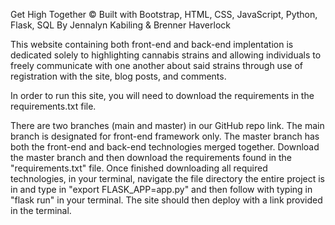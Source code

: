 Get High Together © 
Built with Bootstrap, HTML, CSS, JavaScript, Python, Flask, SQL By Jennalyn Kabiling & Brenner Haverlock

This website containing both front-end and back-end implentation is dedicated solely to highlighting cannabis strains and allowing individuals to freely communicate with one another about said strains through use of registration with the site, blog posts, and comments.

In order to run this site, you will need to download the requirements in the requirements.txt file. 

There are two branches (main and master) in our GitHub repo link. The main branch is designated for front-end framework only. The master branch has both the front-end and back-end technologies merged together. Download the master branch and then download the requirements found in the "requirements.txt" file. Once finished downloading all required technologies, in your terminal, navigate the file directory the entire project is in and type in "export FLASK_APP=app.py" and then follow with typing in "flask run" in your terminal. The site should then deploy with a link provided in the terminal.
